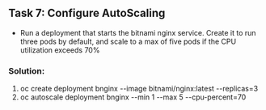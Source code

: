 ## Task 7: Configure AutoScaling
- Run a deployment that starts the bitnami nginx service. Create it to run three pods by default,
  and scale to a max of five pods if the CPU utilization exceeds 70%
### Solution:
1. oc create deployment bnginx --image bitnami/nginx:latest --replicas=3
2. oc autoscale deployment bnginx --min 1 --max 5 --cpu-percent=70